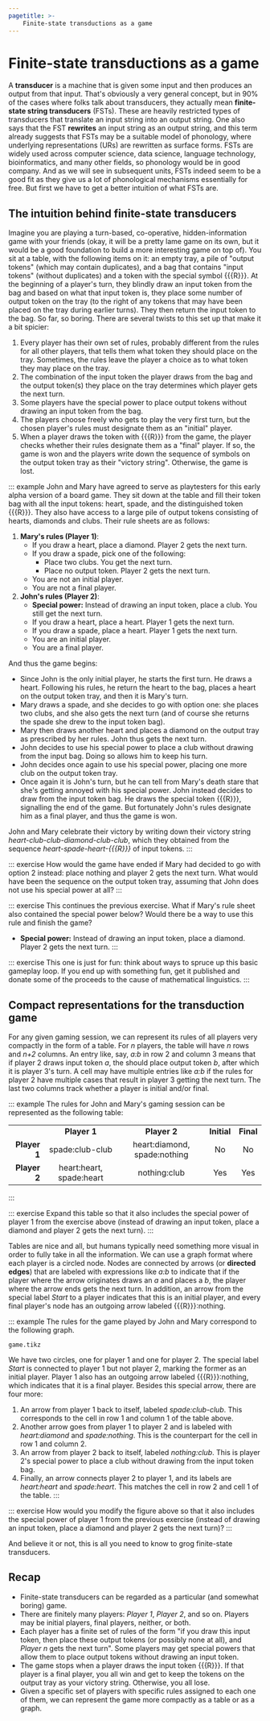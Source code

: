 ```yaml
---
pagetitle: >-
    Finite-state transductions as a game
---
```


# Finite-state transductions as a game

A **transducer** is a machine that is given some input and then produces an output from that input.
That's obviously a very general concept, but in 90% of the cases where folks talk about transducers, they actually mean **finite-state string transducers** (FSTs).
These are heavily restricted types of transducers that translate an input string into an output string.
One also says that the FST **rewrites** an input string as an output string, and this term already suggests that FSTs may be a suitable model of phonology, where underlying representations (URs) are rewritten as surface forms.
FSTs are widely used across computer science, data science, language technology, bioinformatics, and many other fields, so phonology would be in good company.
And as we will see in subsequent units, FSTs indeed seem to be a good fit as they give us a lot of phonological mechanisms essentially for free.
But first we have to get a better intuition of what FSTs are.

## The intuition behind finite-state transducers

Imagine you are playing a turn-based, co-operative, hidden-information game with your friends (okay, it will be a pretty lame game on its own, but it would be a good foundation to build a more interesting game on top of).
You sit at a table, with the following items on it: an empty tray, a pile of "output tokens" (which may contain duplicates), and a bag that contains "input tokens" (without duplicates) and a token with the special symbol {{{R}}}.
At the beginning of a player's turn, they blindly draw an input token from the bag and based on what that input token is, they place some number of output token on the tray (to the right of any tokens that may have been placed on the tray during earlier turns).
They then return the input token to the bag.
So far, so boring.
There are several twists to this set up that make it a bit spicier:

1. Every player has their own set of rules, probably different from the rules for all other players, that tells them what token they should place on the tray.
   Sometimes, the rules leave the player a choice as to what token they may place on the tray.
1. The combination of the input token the player draws from the bag and the output token(s) they place on the tray determines which player gets the next turn.
1. Some players have the special power to place output tokens without drawing an input token from the bag.
1. The players choose freely who gets to play the very first turn, but the chosen player's rules must designate them as an "initial" player.
1. When a player draws the token with {{{R}}} from the game, the player checks whether their rules designate them as a "final" player.
   If so, the game is won and the players write down the sequence of symbols on the output token tray as their "victory string".
   Otherwise, the game is lost.

::: example
John and Mary have agreed to serve as playtesters for this early alpha version of a board game.
They sit down at the table and fill their token bag with all the input tokens: heart, spade, and the distinguished token {{{R}}}.
They also have access to a large pile of output tokens consisting of hearts, diamonds and clubs.
Their rule sheets are as follows:

1. **Mary's rules (Player 1)**:
    - If you draw a heart, place a diamond. Player 2 gets the next turn.
    - If you draw a spade, pick one of the following:
        - Place two clubs. You get the next turn.
        - Place no output token. Player 2 gets the next turn.
    - You are not an initial player.
    - You are not a final player.
1. **John's rules (Player 2)**:
    - **Special power:** Instead of drawing an input token, place a club. You still get the next turn.
    - If you draw a heart, place a heart. Player 1 gets the next turn.
    - If you draw a spade, place a heart. Player 1 gets the next turn.
    - You are an initial player.
    - You are a final player.

And thus the game begins:

- Since John is the only initial player, he starts the first turn.
  He draws a heart.
  Following his rules, he return the heart to the bag, places a heart on the output token tray, and then it is Mary's turn.
- Mary draws a spade, and she decides to go with option one: she places two clubs, and she also gets the next turn (and of course she returns the spade she drew to the input token bag).
- Mary then draws another heart and places a diamond on the output tray as prescribed by her rules.
  John thus gets the next turn.
- John decides to use his special power to place a club without drawing from the input bag.
Doing so allows him to keep his turn.
- John decides once again to use his special power, placing one more club on the output token tray.
- Once again it is John's turn, but he can tell from Mary's death stare that she's getting annoyed with his special power.
  John instead decides to draw from the input token bag.
  He draws the special token {{{R}}}, signalling the end of the game.
  But fortunately John's rules designate him as a final player, and thus the game is won.

John and Mary celebrate their victory by writing down their victory string *heart-club-club-diamond-club-club*, which they obtained from the sequence *heart-spade-heart-{{{R}}}* of input tokens.
:::

::: exercise
How would the game have ended if Mary had decided to go with option 2 instead: place nothing and player 2 gets the next turn.
What would have been the sequence on the output token tray, assuming that John does not use his special power at all?
:::

::: exercise
This continues the previous exercise.
What if Mary's rule sheet also contained the special power below?
Would there be a way to use this rule and finish the game?

- **Special power:** Instead of drawing an input token, place a diamond.
  Player 2 gets the next turn.
:::

::: exercise
This one is just for fun: think about ways to spruce up this basic gameplay loop.
If you end up with something fun, get it published and donate some of the proceeds to the cause of mathematical linguistics.
:::

## Compact representations for the transduction game

For any given gaming session, we can represent its rules of all players very compactly in the form of a table.
For *n* players, the table will have *n* rows and *n+2* columns. An entry like, say, *a:b* in row 2 and column 3 means that if player 2 draws input token *a*, the should place output token *b*, after which it is player 3's turn.
A cell may have multiple entries like *a:b* if the rules for player 2 have multiple cases that result in player 3 getting the next turn.
The last two columns track whether a player is initial and/or final.


::: example
The rules for John and Mary's gaming session can be represented as the following table:

|              |                                    |                              |             |           |
| --:          | :-:                                | :-:                          | :-:         | :-:       |
|              | **Player 1**                       | **Player 2**                 | **Initial** | **Final** |
| **Player 1** | spade:club-club                    | heart:diamond, spade:nothing | No          | No        |
| **Player 2** | heart:heart, spade:heart           | nothing:club                 | Yes         | Yes       |

:::

::: exercise
Expand this table so that it also includes the special power of player 1 from the exercise above (instead of drawing an input token, place a diamond and player 2 gets the next turn).
:::

Tables are nice and all, but humans typically need something more visual in order to fully take in all the information.
We can use a graph format where each player is a circled node.
Nodes are connected by arrows (or **directed edges**) that are labeled with expressions like *a:b* to indicate that if the player where the arrow originates draws an *a* and places a *b*, the player where the arrow ends gets the next turn.
In addition, an arrow from the special label *Start* to a player indicates that this is an initial player, and every final player's node has an outgoing arrow labeled {{{R}}}:nothing.

::: example
The rules for the game played by John and Mary correspond to the following graph.
 
~~~ {.include-tikz size=mid}
game.tikz
~~~

We have two circles, one for player 1 and one for player 2.
The special label *Start* is connected to player 1 but not player 2, marking the former as an initial player.
Player 1 also has an outgoing arrow labeled {{{R}}}:nothing, which indicates that it is a final player.
Besides this special arrow, there are four more:

1. An arrow from player 1 back to itself, labeled *spade:club-club*.
   This corresponds to the cell in row 1 and column 1 of the table above.
1. Another arrow goes from player 1 to player 2 and is labeled with *heart:diamond* and *spade:nothing*.
   This is the counterpart for the cell in row 1 and column 2.
1. An arrow from player 2 back to itself, labeled *nothing:club*.
   This is player 2's special power to place a club without drawing from the input token bag.
1. Finally, an arrow connects player 2 to player 1, and its labels are *heart:heart* and *spade:heart*.
   This matches the cell in row 2 and cell 1 of the table.
:::

::: exercise
How would you modify the figure above so that it also includes the special power of player 1 from the previous exercise (instead of drawing an input token, place a diamond and player 2 gets the next turn)?
:::

And believe it or not, this is all you need to know to grog finite-state transducers.

## Recap

- Finite-state transducers can be regarded as a particular (and somewhat boring) game.
- There are finitely many players: *Player 1*, *Player 2*, and so on.
  Players may be initial players, final players, neither, or both.
- Each player has a finite set of rules of the form "if you draw this input token, then place these output tokens (or possibly none at all), and *Player n* gets the next turn".
  Some players may get special powers that allow them to place output tokens without drawing an input token.
- The game stops when a player draws the input token {{{R}}}.
  If that player is a final player, you all win and get to keep the tokens on the output tray as your victory string.
  Otherwise, you all lose.
- Given a specific set of players with specific rules assigned to each one of them, we can represent the game more compactly as a table or as a graph.

